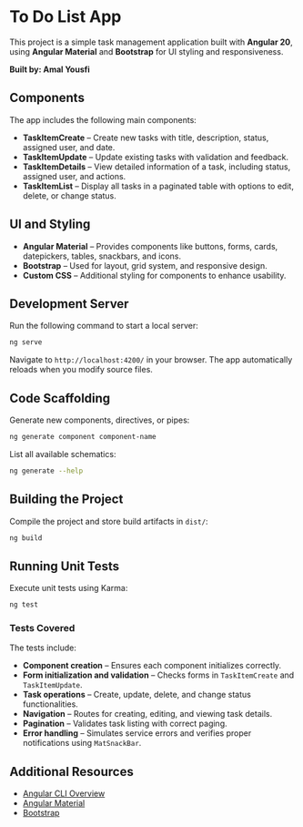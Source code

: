 # To Do List App

This project is a simple task management application built with **Angular 20**, using **Angular Material** and **Bootstrap** for UI styling and responsiveness.

**Built by: Amal Yousfi**

## Components

The app includes the following main components:

- **TaskItemCreate** – Create new tasks with title, description, status, assigned user, and date.
- **TaskItemUpdate** – Update existing tasks with validation and feedback.
- **TaskItemDetails** – View detailed information of a task, including status, assigned user, and actions.
- **TaskItemList** – Display all tasks in a paginated table with options to edit, delete, or change status.

## UI and Styling

- **Angular Material** – Provides components like buttons, forms, cards, datepickers, tables, snackbars, and icons.
- **Bootstrap** – Used for layout, grid system, and responsive design.
- **Custom CSS** – Additional styling for components to enhance usability.

## Development Server

Run the following command to start a local server:

```bash
ng serve
````

Navigate to `http://localhost:4200/` in your browser. The app automatically reloads when you modify source files.

## Code Scaffolding

Generate new components, directives, or pipes:

```bash
ng generate component component-name
```

List all available schematics:

```bash
ng generate --help
```

## Building the Project

Compile the project and store build artifacts in `dist/`:

```bash
ng build
```

## Running Unit Tests

Execute unit tests using Karma:

```bash
ng test
```

### Tests Covered

The tests include:

* **Component creation** – Ensures each component initializes correctly.
* **Form initialization and validation** – Checks forms in `TaskItemCreate` and `TaskItemUpdate`.
* **Task operations** – Create, update, delete, and change status functionalities.
* **Navigation** – Routes for creating, editing, and viewing task details.
* **Pagination** – Validates task listing with correct paging.
* **Error handling** – Simulates service errors and verifies proper notifications using `MatSnackBar`.

## Additional Resources

* [Angular CLI Overview](https://angular.dev/tools/cli)
* [Angular Material](https://material.angular.io/)
* [Bootstrap](https://getbootstrap.com/)
